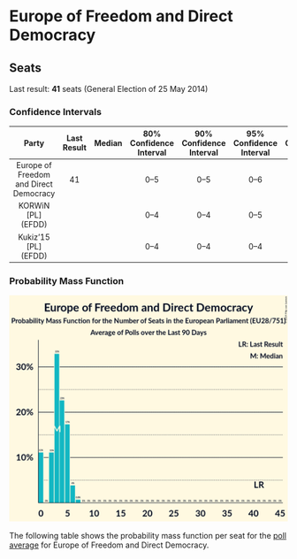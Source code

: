 # Europe of Freedom and Direct Democracy

## Seats

Last result: **41** seats (General Election of 25 May 2014)

### Confidence Intervals

| Party | Last Result | Median | 80% Confidence Interval | 90% Confidence Interval | 95% Confidence Interval | 99% Confidence Interval |
|:-----:|:-----------:|:------:|:-----------------------:|:-----------------------:|:-----------------------:|:-----------------------:|
| Europe of Freedom and Direct Democracy | 41 |  | 0–5 | 0–5 | 0–6 | 0–7 |
| KORWiN [PL] (EFDD) | |  | 0–4 | 0–4 | 0–5 | 0–5 |
| Kukiz’15 [PL] (EFDD) | |  | 0–4 | 0–4 | 0–4 | 0–5 |

### Probability Mass Function

![Graph with seats probability mass function not yet produced](average-2019-06-30-seats-pmf-europeoffreedomanddirectdemocracy.png "Seats Probability Mass Function")

The following table shows the probability mass function per seat for the [poll average](average-2019-06-30.html) for Europe of Freedom and Direct Democracy.

